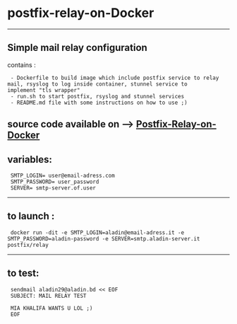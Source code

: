 # postfix-relay-on-Docker

-----------------------------------
Simple mail relay configuration 
-----------------------------------
contains : 
     
     - Dockerfile to build image which include postfix service to relay mail, rsyslog to log inside container, stunnel service to             implement "tls wrapper"
     - run.sh to start postfix, rsyslog and stunnel services
     - README.md file with some instructions on how to use ;)
 source code available on -->  <a href="https://github.com/aladin-29/postfix-relay-modified">Postfix-Relay-on-Docker</a> 
---------------
variables:
---------------
     SMTP_LOGIN= user@email-adress.com 
     SMTP_PASSWORD= user_password
     SERVER= smtp-server.of.user
          
-------------------
to launch : 
-------------------
     docker run -dit -e SMTP_LOGIN=aladin@email-adress.it -e SMTP_PASSWORD=aladin-password -e SERVER=smtp.aladin-server.it postfix/relay


----------------------
to test:
----------------------
     sendmail aladin29@aladin.bd << EOF
     SUBJECT: MAIL RELAY TEST
 
     MIA KHALIFA WANTS U LOL ;)
     EOF
